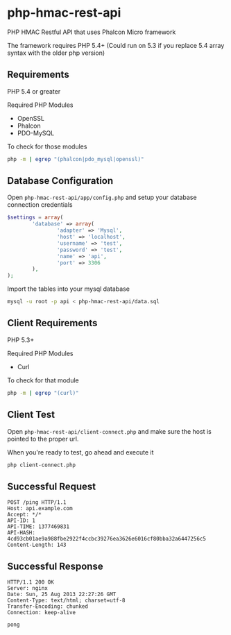 php-hmac-rest-api
=================

PHP HMAC Restful API that uses Phalcon Micro framework

The framework requires PHP 5.4+ (Could run on 5.3 if you replace 5.4 array syntax with the older php version)

Requirements
---------
PHP 5.4 or greater


Required PHP Modules
- OpenSSL
- Phalcon
- PDO-MySQL


To check for those modules
```bash
php -m | egrep "(phalcon|pdo_mysql|openssl)"
```

Database Configuration
--------------
Open  `php-hmac-rest-api/app/config.php` and setup your database connection credentials

```php
$settings = array(
        'database' => array(
                'adapter' => 'Mysql',
                'host' => 'localhost',
                'username' => 'test',
                'password' => 'test',
                'name' => 'api',
                'port' => 3306
        ),
);
```

Import the tables into your mysql database
```bash
mysql -u root -p api < php-hmac-rest-api/data.sql
```

Client Requirements
-------------
PHP 5.3+

Required PHP Modules
- Curl

To check for that module
```bash
php -m | egrep "(curl)"
```


Client Test
-------------

Open `php-hmac-rest-api/client-connect.php` and make sure the host is pointed to the proper url.


When you're ready to test, go ahead and execute it
```bash
php client-connect.php
```

Successful Request
---------------

```http
POST /ping HTTP/1.1
Host: api.example.com
Accept: */*
API-ID: 1
API-TIME: 1377469831
API-HASH: 4cd93cb01ae9a988fbe2922f4ccbc39276ea3626e6016cf80bba32a6447256c5
Content-Length: 143
```

Successful Response
---------------

```http
HTTP/1.1 200 OK
Server: nginx
Date: Sun, 25 Aug 2013 22:27:26 GMT
Content-Type: text/html; charset=utf-8
Transfer-Encoding: chunked
Connection: keep-alive

pong
```
